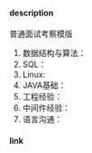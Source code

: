 #### description

普通面试考察模版
1. 数据结构与算法：
2. SQL：
3. Linux: 
4. JAVA基础：
5. 工程经验：
6. 中间件经验：
7. 语言沟通：

#### link

